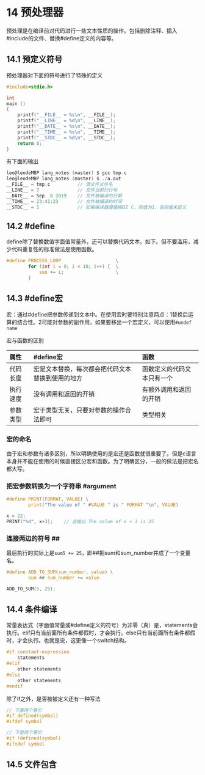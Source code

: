 # 14 预处理器

预处理是在编译前对代码进行一些文本性质的操作。包括删除注释、插入#include的文件、替换#define定义的内容等。

## 14.1 预定义符号

预处理器对下面的符号进行了特殊的定义

```c
#include<stdio.h>

int
main ()
{
    printf("__FILE__ = %s\n", __FILE__);
    printf("__LINE__ = %d\n", __LINE__);
    printf("__DATE__ = %s\n", __DATE__);
    printf("__TIME__ = %s\n", __TIME__);
    printf("__STDC__ = %d\n", __STDC__);
    return 0;
}
```

有下面的输出

```c
leo@leodeMBP lang_notes (master) $ gcc tmp.c
leo@leodeMBP lang_notes (master) $ ./a.out
__FILE__ = tmp.c          // 源文件文件名
__LINE__ = 7              // 文件当前行行号
__DATE__ = Sep  8 2019    // 文件被编译的日期
__TIME__ = 23:41:23       // 文件被编译的时间
__STDC__ = 1              // 如果编译器遵循ANSI C，则值为1，否则值未定义  
```

## 14.2 #define

define除了替换数值字面值常量外，还可以替换代码文本。如下。但不要滥用，减少代码重复性的标准做法是使用函数。

```c
#define PROCESS_LOOP                    \
        for (int i = 0; i < 10; i++) {  \
            sun += i;                   \
        }
```

## 14.3 #define宏

宏：通过#define把参数传递到文本中。在使用宏时要特别注意两点：1替换后运算的结合性。2可能对参数的副作用。如果要移出一个宏定义，可以使用`#undef name`

宏与函数的区别

| 属性   | \#define宏                | 函数            |
| :--- | :----------------------- | :------------ |
| 代码长度 | 宏是文本替换，每次都会把代码文本替换到使用的地方 | 函数定义的代码文本只有一个 |
| 执行速度 | 没有调用和返回的开销               | 有额外调用和返回的开销   |
| 参数类型 | 宏于类型无关，只要对参数的操作合法即可      | 类型相关          |

### 宏的命名

由于宏和参数有诸多区别，所以明确使用的是宏还是函数就很重要了。但是c语言本身并不能在使用的时候直接区分宏和函数。为了明确区分，一般的做法是把宏名都大写。

### 把宏参数转换为一个字符串 \#argument

```c
#define PRINT(FORMAT, VALUE) \
        print("The value of " #VALUE " is " FORMAT "\n", VALUE)

x = 22;
PRINT("%d", x+3);    // 会输出 The value of x + 3 is 25
```

### 连接两边的符号 \#\#

最后执行的实际上是`sum5 += 25`，即##把sum和sum_number并成了一个变量名。

```c
#define ADD_TO_SUM(sum_number, value) \
        sum ## sum_number += value

ADD_TO_SUM(5, 25);
```

## 14.4 条件编译

常量表达式（字面值常量或#define定义的符号）为非零（真）是，statements会执行。elif只有当前面所有条件都假时，才会执行。else只有当前面所有条件都假时，才会执行。也就是说，这更像一个switch结构。

```c
#if constant-expression
    statements
#elif
    other statements
#else
    other statements
#endif
```

除了if之外，是否被被定义还有一种写法

```c
// 下面两个等价
#if defined(symbol)
#ifdef symbol

// 下面两个等价
#if !defined(symbol)
#ifndef symbol
```

## 14.5 文件包含


